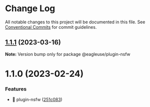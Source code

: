 # Change Log

All notable changes to this project will be documented in this file.
See [Conventional Commits](https://conventionalcommits.org) for commit guidelines.

## [1.1.1](https://github.com/meetqy/eagleuse/compare/@eagleuse/plugin-nsfw@1.1.0...@eagleuse/plugin-nsfw@1.1.1) (2023-03-16)

**Note:** Version bump only for package @eagleuse/plugin-nsfw

# 1.1.0 (2023-02-24)

### Features

- 🎸 plugin-nsfw ([251c083](https://github.com/meetqy/eagleuse/commit/251c0831cf1e4faf62ff929a10b100614e51019d))
